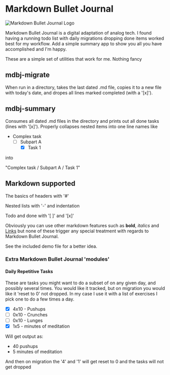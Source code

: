 # Markdown Bullet Journal

![Markdown Bullet Journal Logo](https://github.com/dballard/markdown-bullet-journal/raw/master/src/Markdown-Bullet-Journal.png "Markdown Bullet Journal Logo")

Markdown Bullet Journal is a digital adaptation of analog tech. I found having a running todo list with daily migrations dropping done items worked best for my workflow. Add a simple summary app to show you all you have accomplished and I'm happy.

These are a simple set of utilities that work for me. Nothing fancy

## mdbj-migrate

When run in a directory, takes the last dated .md file, copies it to a new file with today's date, and dropes all lines marked completed (with a '[x]').

## mdbj-summary

Consumes all dated .md files in the directory and prints out all done tasks (lines with '[x]'). Properly collapses nested items into one line names like

- Complex task
    - [ ] Subpart A
        - [x] Task 1

into

"Complex task / Subpart A / Task 1"

## Markdown supported

The basics of headers with '#'

Nested lists with '-' and indentation

Todo and done with '[ ]' and '[x]'

Obviously you can use other markdown features such as **bold**, *italics* and [Links](https://guides.github.com/features/mastering-markdown/) but none of these trigger any special treatment with regards to Markdown Bullet Journal.

See the included demo file for a better idea.

### Extra Markdown Bullet Journal 'modules'

#### Daily Repetitive Tasks

These are tasks you might want to do a subset of on any given day, and possibly several times. You would like it tracked, but on migration you would like it 'reset to 0' not dropped. In my case I use it with a list of exercises I pick one to do a few times a day.

- [x] 4x10 - Pushups
- [ ] 0x10 - Crunches
- [ ] 0x10 - Lunges
- [x] 1x5 - minutes of meditation

Will get output as:

- 40 pushups
- 5 minutes of meditation

And then on migration the '4' and '1' will get reset to 0 and the tasks will not get dropped

